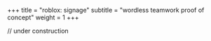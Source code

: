 +++
title = "roblox: signage"
subtitle = "wordless teamwork proof of concept"
weight = 1
+++

// under construction